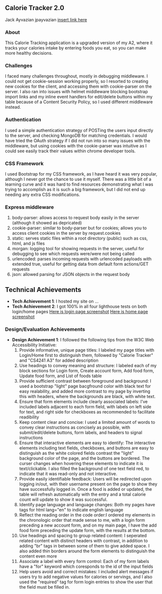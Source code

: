 ## Calorie Tracker 2.0
Jack Ayvazian jpayvazian [insert link here]()

### About
This Calorie Tracking application is a upgraded version of my A2, where it tracks your calories intake by entering foods you eat, so you can make more healthy decisions.
### Challenges
I faced many challenges throughout, mostly in debugging middleware. I could not get cookie-session working properly, so I resorted to creating new cookies for the client, and accessing them with cookie-parser on the server. I also ran into issues with helmet middleware blocking bootstrap import links and my inline event handlers for edit/delete buttons within my table because of a Content Security Policy, so I used different middleware instead.
### Authentication
I used a simple authentication strategy of POSTing the users input directly to the server, and checking MongoDB for matching credentials. I would have tried the OAuth strategy if I did not run into so many issues with the middleware, but using cookies with the cookie-parser was intuitive as I could see easily track their values within chrome developer tools.
### CSS Framework
I used Bootstrap for my CSS framework, as I have heard it was very popular, although I never got the chance to use it myself. There was a little bit of a learning curve and it was hard to find resources demonstrating what I was trying to accomplish as it is such a big framework, but I did not end up needing any extra CSS modifications.
### Express middleware
1. body-parser: allows access to request body easily in the server (although it showed as depricated)
2. cookie-parser: similar to body-parser but for cookies; allows you to access client cookies in the server by request.cookies
3. static: serves static files within a root directory (public) such as css, html, and js files
4. morgan: logging tool for showing requests in the server, useful for debugging to see which requests were/were not being called
5. urlencoded: parses incoming requests with urlencoded payloads with extended true, useful for getting data from default form actions/GET requests
6. json: allowed parsing for JSON objects in the request body

## Technical Achievements
- **Tech Achievement 1**: I hosted my site on ...
- **Tech Achievement 2**: I got 100% in all four lighthouse tests on both login/home pages 
[Here is login page screenshot](https://github.com/jpayvazian/a3-persistence/blob/main/loginpage.JPG)
[Here is home page screenshot](https://github.com/jpayvazian/a3-persistence/blob/main/homepage.JPG)

### Design/Evaluation Achievements
- **Design Achievement 1**: I followed the following tips from the W3C Web Accessibility Initiative:
  1. Provide informative, unique page titles: I labeled my page titles with Login/Home first to distinguish them, followed by "Calorie Tracker" and "CS4241 A3" for added description
  2. Use headings to convey meaning and structure: I labeled each of my block sections for Login form, Create account form, Add food form, Update food form, and List of foods table 
  3. Provide sufficient contrast between foreground and background: I used a bootstrap "light" page bacgfround color with black text for easy realability, and added more contrast to my page by inverting this with headers, where the backgrounds are black, with white text.
  4. Ensure that form elements include clearly associated labels: I've included labels adjacent to each form field, with labels on left side for text, and right side for checkboxes as recommended to facilitate readibility
  5. Keep content clear and concise: I used a limited amount of words to convey clear instructions as concisely as possible, with submit/edit/delete buttons, form labels, and headers to signal instructions
  6. Ensure that interactive elements are easy to identify: The interactive elements including text fields, checkboxes, and buttons are easy to distinguish as the white colored fields contrast the "light" background color of the page, and the buttons are bordered. The curser changes when hovering these elements to indicate it is text/clickable. I also filled the background of one text field red, to indicate that it was read-only and not interactive.
  7. Provide easily identifiable feedback: Users will be redirected upon logging in/out, with their username present on the page to show they have successfully logged in. Once a food is added or updated, the table will refresh automatically with the entry and a total calorie count will update to show it was successful.
  8. Identify page language and language changes: Both my pages have tags for html lang="en" to indicate english language
  9. Reflect the reading order in the code order:I ordered my elements in the chronologic order that made sense to me, with a login form preceding a new account form, and on my main page, I have the add food form preceding the update form, with the results at the bottom. 
  10. Use headings and spacing to group related content: I seperated related content with distinct headers with contrast, in addition to adding "br" tags in between some of them to give added space. I also added thin borders around the form elements to distinguish the content even more
  11. Associate a label with every form control: Each of my form labels have a "for" keyword which coresponds to the id of the input fields
  12. Help users avoid and correct mistakes: I included alert messages if users try to add negative values for calories or servings, and I also used the "required" tag for form login entries to show the user that the field must be filled in.
